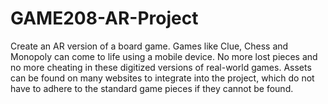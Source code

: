 # GAME208-AR-Project

Create an AR version of a board game. Games like Clue, Chess and Monopoly can come to life using a mobile device. No more lost pieces and no more cheating in these digitized versions of real-world games. Assets can be found on many websites to integrate into the project, which do not have to adhere to the standard game pieces if they cannot be found.

